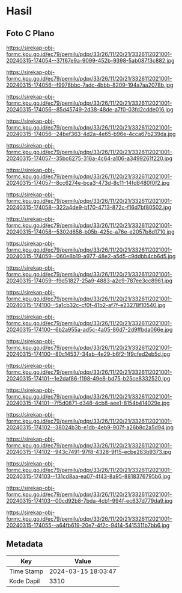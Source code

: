 # Hasil

## Foto C Plano

https://sirekap-obj-formc.kpu.go.id/ec79/pemilu/pdpr/33/26/11/20/21/3326112021001-20240315-174054--37f67e9a-9099-452b-9398-5ab087f3c882.jpg

https://sirekap-obj-formc.kpu.go.id/ec79/pemilu/pdpr/33/26/11/20/21/3326112021001-20240315-174056--f9978bbc-7adc-4bbb-8209-194a7aa2078b.jpg

https://sirekap-obj-formc.kpu.go.id/ec79/pemilu/pdpr/33/26/11/20/21/3326112021001-20240315-174056--85d45749-2d38-48de-a7f0-03fd2cdde016.jpg

https://sirekap-obj-formc.kpu.go.id/ec79/pemilu/pdpr/33/26/11/20/21/3326112021001-20240315-174056--24bef363-4d2a-4e65-b96e-4cca67b239da.jpg

https://sirekap-obj-formc.kpu.go.id/ec79/pemilu/pdpr/33/26/11/20/21/3326112021001-20240315-174057--35bc6275-316a-4c64-a106-a3499261f220.jpg

https://sirekap-obj-formc.kpu.go.id/ec79/pemilu/pdpr/33/26/11/20/21/3326112021001-20240315-174057--8cc6274e-bca3-473d-8c11-14fd8480f0f2.jpg

https://sirekap-obj-formc.kpu.go.id/ec79/pemilu/pdpr/33/26/11/20/21/3326112021001-20240315-174058--322a4de9-b170-4713-872c-f16d7bf80502.jpg

https://sirekap-obj-formc.kpu.go.id/ec79/pemilu/pdpr/33/26/11/20/21/3326112021001-20240315-174058--5302d658-b05b-425c-a76e-e2057b8d1710.jpg

https://sirekap-obj-formc.kpu.go.id/ec79/pemilu/pdpr/33/26/11/20/21/3326112021001-20240315-174059--060e8b19-a977-48e2-a5d5-c9ddbb4cb6d5.jpg

https://sirekap-obj-formc.kpu.go.id/ec79/pemilu/pdpr/33/26/11/20/21/3326112021001-20240315-174059--f9d51827-25a9-4883-a2c9-787ee3cc8961.jpg

https://sirekap-obj-formc.kpu.go.id/ec79/pemilu/pdpr/33/26/11/20/21/3326112021001-20240315-174100--5a1cb32c-cf0f-41b2-af7f-e23278f10540.jpg

https://sirekap-obj-formc.kpu.go.id/ec79/pemilu/pdpr/33/26/11/20/21/3326112021001-20240315-174100--6b2a955a-ad5c-4a05-86d7-2d9ffbda066e.jpg

https://sirekap-obj-formc.kpu.go.id/ec79/pemilu/pdpr/33/26/11/20/21/3326112021001-20240315-174100--80c14537-34ab-4e29-b6f2-1f9cfed2eb5d.jpg

https://sirekap-obj-formc.kpu.go.id/ec79/pemilu/pdpr/33/26/11/20/21/3326112021001-20240315-174101--1e2daf86-f198-49e8-bd75-b25ce8332520.jpg

https://sirekap-obj-formc.kpu.go.id/ec79/pemilu/pdpr/33/26/11/20/21/3326112021001-20240315-174101--7f5d0871-d348-4cb8-aee1-8154b414029e.jpg

https://sirekap-obj-formc.kpu.go.id/ec79/pemilu/pdpr/33/26/11/20/21/3326112021001-20240315-174102--38024b3b-e1db-4eb9-907f-a26b8c2a5d94.jpg

https://sirekap-obj-formc.kpu.go.id/ec79/pemilu/pdpr/33/26/11/20/21/3326112021001-20240315-174102--943c7491-97f8-4328-9f15-ecbe283b9373.jpg

https://sirekap-obj-formc.kpu.go.id/ec79/pemilu/pdpr/33/26/11/20/21/3326112021001-20240315-174103--131cd8aa-ea07-4f43-8a95-8818376795b6.jpg

https://sirekap-obj-formc.kpu.go.id/ec79/pemilu/pdpr/33/26/11/20/21/3326112021001-20240315-174103--00cd92b8-7bda-4cb1-994f-ec637d779da9.jpg

https://sirekap-obj-formc.kpu.go.id/ec79/pemilu/pdpr/33/26/11/20/21/3326112021001-20240315-174055--a64fb619-20e7-4f2c-9414-5415311b7bb6.jpg


## Metadata

| Key        | Value               |
| ---------- | ------------------- |
| Time Stamp | 2024-03-15 18:03:47 |
| Kode Dapil | 3310                |



